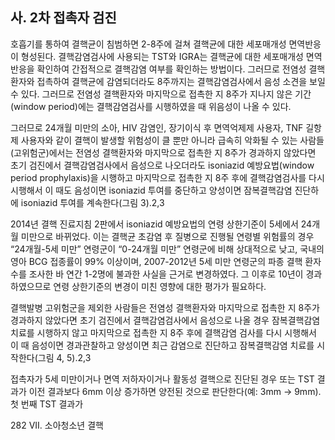 ## 사. 2차 접촉자 검진

호흡기를 통하여 결핵균이 침범하면 2-8주에 걸쳐 결핵균에 대한 세포매개성 면역반응이 형성된다. 결핵감염검사에 사용되는 TST와 IGRA는 결핵균에 대한 세포매개성 면역반응을 확인하여 간접적으로 결핵감염 여부를 확인하는 방법이다. 그러므로 전염성 결핵환자와 접촉하여 결핵균에 감염되더라도 8주까지는 결핵감염검사에서 음성 소견을 보일 수 있다. 그러므로 전염성 결핵환자와 마지막으로 접촉한 지 8주가 지나지 않은 기간(window period)에는 결핵감염검사를 시행하였을 때 위음성이 나올 수 있다.

그러므로 24개월 미만의 소아, HIV 감염인, 장기이식 후 면역억제제 사용자, TNF 길항제 사용자와 같이 결핵이 발생할 위험성이 클 뿐만 아니라 급속히 악화될 수 있는 사람들(고위험군)에서는 전염성 결핵환자와 마지막으로 접촉한 지 8주가 경과하지 않았다면 초기 검진에서 결핵감염검사에서 음성으로 나오더라도 isoniazid 예방요법(window period prophylaxis)을 시행하고 마지막으로 접촉한 지 8주 후에 결핵감염검사를 다시 시행해서 이 때도 음성이면 isoniazid 투여를 중단하고 양성이면 잠복결핵감염 진단하에 isoniazid 투여를 계속한다(그림 3).2,3

2014년 결핵 진료지침 2판에서 isoniazid 예방요법의 연령 상한기준이 5세에서 24개월 미만으로 바뀌었다. 이는 결핵균 초감염 후 질병으로 진행될 연령별 위험률의 경우 “24개월-5세 미만” 연령군이 “0-24개월 미만” 연령군에 비해 상대적으로 낮고, 국내의 영아 BCG 접종률이 99% 이상이며, 2007-2012년 5세 미만 연령군의 파종 결핵 환자 수를 조사한 바 연간 1-2명에 불과한 사실을 근거로 변경하였다. 그 이후로 10년이 경과하였으므로 연령 상한기준의 변경이 미친 영향에 대한 평가가 필요하다.

결핵발병 고위험군을 제외한 사람들은 전염성 결핵환자와 마지막으로 접촉한 지 8주가 경과하지 않았다면 초기 검진에서 결핵감염검사에서 음성으로 나올 경우 잠복결핵감염 치료를 시행하지 않고 마지막으로 접촉한 지 8주 후에 결핵감염 검사를 다시 시행해서 이 때 음성이면 경과관찰하고 양성이면 최근 감염으로 진단하고 잠복결핵감염 치료를 시작한다(그림 4, 5).2,3

접촉자가 5세 미만이거나 면역 저하자이거나 활동성 결핵으로 진단된 경우 또는 TST 결과가 이전 결과보다 6mm 이상 증가하면 양전된 것으로 판단한다(예: 3mm → 9mm). 첫 번째 TST 결과가

<PAGE>282
VII. 소아청소년 결핵